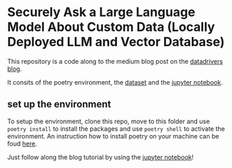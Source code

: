 # Securely Ask a Large Language Model About Custom Data (Locally Deployed LLM and Vector Database)

This repository is a code along to the medium blog post on the [datadrivers blog](blog.datadrivers.de).

It consits of the poetry environment, the [dataset](Sagemaker_qna.txt) and the [jupyter notebook](llm_chatbot_sagemaker_flant5large.ipynb).

## set up the environment
To setup the environment, clone this repo, move to this folder and use `poetry install` to install the packages and use `poetry shell` to activate the environment. An instruction how to install poetry on your machine can be foud [here](https://python-poetry.org/docs/#installation).

Just follow along the blog tutorial by using the [jupyter notebook](llm_chatbot_sagemaker_flant5large.ipynb)!
